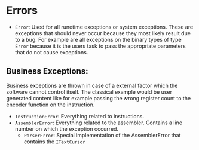 # Errors

* `Error`: Used for all runetime exceptions or system exceptions. These are exceptions that should never occur because they most likely result due to a bug. For example are all exceptions on the binary types of type `Error` because it is the users task to pass the appropriate parameters that do not cause exceptions.

## Business Exceptions:

Business exceptions are thrown in case of a external factor which the software cannot control itself. The classical example would be user generated content like for example passing the wrong register count to the encoder function on the instruction.

* `InstructionError`: Everything related to instructions.
* `AssemblerError`: Everything related to the assembler. Contains a line number on which the exception occurred.
  * `ParserError`: Special implementation of the AssemblerError that contains the `ITextCursor` 